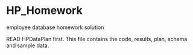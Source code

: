 # HP_Homework
employee database homework solution

READ HPDataPlan first.  This file contains the code, results, plan, schema and sample data. 

